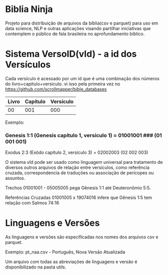 # Biblia Ninja
Projeto para distribuição de arquivos da bíblia(csv e parquet) para uso em data science, NLP e outras aplicações visando partilhar iniciativas que contemplem o público de fala brasileira no aprofundamento bíblico. 

# Sistema VersoID(vId) - a id dos Versículos
Cada versículo é acessado por um id que é uma combinação dos números do livro+capitulo+versiculo.
vi isso pela primeira vez no https://github.com/scrollmapper/bible_databases

| Livro | Capítulo | Versículo |
| ----- | -------- | --------- |
|  00  |   001     | 000 |


Exemplo:

###  Genesis 1:1 (Genesis capítulo 1, versículo 1) = 01001001 ### (01 001 001)

Exodus 2:3 (Exôdo capítulo 2, versículo 3) = 02002003 (02 002 003)

O sistema vId pode ser usado como linguagem universal para tratamento de diversos outros arquivos de relação entre versículos, como referência cruzada, correspondencia de traduções ou associação de perícopes ou assuntos.

Trechos
01001001 - 05005005 pega  Gênesis 1:1 até Deuteronômio 5:5.

Referências Cruzadas
01001005 x 19074016 infere que Gênesis 1:5 tem relação com Salmos 74:16

# Linguagens e Versões
As linguagens e versões são específicadas nos nomes dos arquivos csv e parquet.

Exemplo:
pt_naa.csv - Português, Nova Versão Atualizada

Um arquivo com todas as abreviações de linguagens e versão é disponibilizado na pasta utils.
